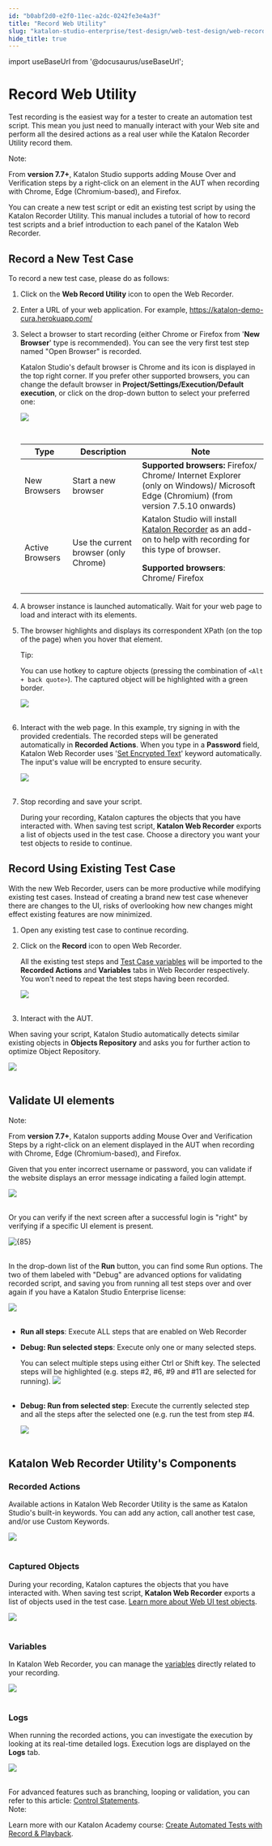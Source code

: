 ```yaml
---
id: "b0abf2d0-e2f0-11ec-a2dc-0242fe3e4a3f"
title: "Record Web Utility"
slug: "katalon-studio-enterprise/test-design/web-test-design/web-record-and-spy-utilities/record-web-utility"
hide_title: true
---
```

import useBaseUrl from '@docusaurus/useBaseUrl';

    

# <a id="id" class="anchor_top_offset"/><a id="ariaid-title1" class="anchor_top_offset"/>Record Web Utility

    
      
<p xmlns="http://www.w3.org/1999/xhtml" className="p">Test recording is the easiest way for a tester to create an   automation test script. This mean you just need to manually   interact with your Web site and perform all the desired actions as   a real user while the Katalon Recorder Utility record them.</p> 
      
<div xmlns="http://www.w3.org/1999/xhtml" className="note note note_note"><span className="note__title">Note:</span> 
  <p className="p">From <strong className="ph b">version 7.7+</strong>, Katalon Studio supports
    adding Mouse Over and Verification steps by a right-click on an
    element in the AUT when recording with Chrome, Edge
    (Chromium-based), and Firefox.</p>
</div>
      
<p xmlns="http://www.w3.org/1999/xhtml" className="p">You can create a new test script or edit an existing test script   by using the Katalon Recorder Utility. This manual includes a   tutorial of how to record test scripts and a brief introduction to   each panel of the Katalon Web Recorder.</p> 
    
  

## <a id="id_1" class="anchor_top_offset"/>Record a New Test Case

<p xmlns="http://www.w3.org/1999/xhtml" className="p">To record a new test case, please do as follows:</p> 
<ol xmlns="http://www.w3.org/1999/xhtml" className="ol"><li className="li">     <p className="p">Click on the <strong className="ph b">Web Record Utility</strong>       icon to open the Web Recorder.</p>   </li><li className="li">     <p className="p">Enter a URL of your web application. For example,       <a className="xref j-external-link" href="https://katalon-demo-cura.herokuapp.com/" target="_blank">https://katalon-demo-cura.herokuapp.com/</a>            </p>   </li><li className="li">     <p className="p">Select a browser to start recording (either Chrome or Firefox       from '<strong className="ph b">New Browser</strong>' type is recommended). You can       see the very first test step named "Open Browser" is recorded.</p>     <p className="p">Katalon Studio's default browser is Chrome and its icon is       displayed in the top right corner. If you prefer other supported       browsers, you can change the default browser in       <strong className="ph b">Project/Settings/Execution/Default execution</strong>, or       click on the drop-down button to select your preferred one:</p>     <p className="p">       <img className="image" src={useBaseUrl("https://github.com/katalon-studio/docs-images/raw/master/katalon-studio/docs/record-web-utility/browser.png")} width={600} /><br /><br />     </p>     <table className="table"><caption /><thead className="thead"><tr className><th className="entry anchor_top_offset" id="id_1__entry__1">Type</th><th className="entry anchor_top_offset" id="id_1__entry__2">Description</th><th className="entry anchor_top_offset" id="id_1__entry__3">Note</th></tr></thead><tbody className="tbody"><tr className><td className="entry" headers="id_1__entry__1 id_1__entry__2 id_1__entry__3 ">New Browsers</td><td className="entry" headers="id_1__entry__1 id_1__entry__2 id_1__entry__3 ">Start a new browser</td><td className="entry" headers="id_1__entry__1 id_1__entry__2 id_1__entry__3 ">             <strong className="ph b">Supported browsers:</strong> Firefox/ Chrome/ Internet Explorer (only on Windows)/ Microsoft Edge (Chromium) (from version 7.5.10 onwards)</td></tr><tr className><td className="entry" headers="id_1__entry__1 id_1__entry__2 id_1__entry__3 ">Active Browsers</td><td className="entry" headers="id_1__entry__1 id_1__entry__2 id_1__entry__3 ">Use the current browser (only Chrome)</td><td className="entry" headers="id_1__entry__1 id_1__entry__2 id_1__entry__3 ">Katalon Studio will install <a className="xref j-external-link" href="https://chrome.google.com/webstore/detail/katalon-recorder-selenium/ljdobmomdgdljniojadhoplhkpialdid" target="_blank">Katalon Recorder</a> as an add-on to help with             recording for this type of browser.<p className="p"><strong className="ph b">Supported browsers</strong>: Chrome/ Firefox</p></td></tr></tbody></table>   </li><li className="li">     <p className="p">A browser instance is launched automatically. Wait for your web       page to load and interact with its elements.</p>   </li><li className="li">     <p className="p">The browser highlights and displays       its correspondent XPath (on the top of the page) when you       hover that element.</p>     <div className="note tip note_tip"><span className="note__title">Tip:</span>        <p className="p">You can use hotkey to capture objects (pressing the         combination of <code className="ph codeph">&lt;Alt + back quote&gt;</code>). The captured         object will be highlighted with a green border.</p>     </div>     <p className="p">       <img className="image" src={useBaseUrl("https://github.com/katalon-studio/docs-images/raw/master/katalon-studio/docs/record-web-utility/xpath.png")} width={850} /><br /><br />     </p>   </li><li className="li">     <p className="p">Interact with the web page. In this example, try signing in with       the provided credentials. The recorded steps will be generated       automatically in <strong className="ph b">Recorded Actions</strong>. When you type       in a <strong className="ph b">Password</strong> field, Katalon Web Recorder uses '<a className="xref" href="/docs/katalon-studio-enterprise/keywords/web-ui-keywords/webui-set-encrypted-text">Set Encrypted         Text</a>' keyword automatically. The input's value will be       encrypted to ensure security.</p>     <p className="p">       <img className="image" src={useBaseUrl("https://github.com/katalon-studio/docs-images/raw/master/katalon-studio/docs/record-web-utility/Screen-Shot-2018-06-27-at-10.05.19.png")} width={850} /><br /><br />     </p>   </li><li className="li">     <p className="p">Stop recording and save your script.</p>     <p className="p">During your recording, Katalon captures the objects that you       have interacted with. When saving test script, <strong className="ph b">Katalon         Web Recorder</strong> exports a list of objects used in the test       case. Choose a directory you want your test objects to reside to       continue.</p>   </li></ol> 

## <a id="id_2" class="anchor_top_offset"/>Record Using Existing Test Case

<p xmlns="http://www.w3.org/1999/xhtml" className="p">With the new Web Recorder, users can be more productive while   modifying existing test cases. Instead of creating a brand new test   case whenever there are changes to the UI, risks of overlooking how   new changes might effect existing features are now minimized.</p> 
<ol xmlns="http://www.w3.org/1999/xhtml" className="ol"><li className="li">Open any existing test case to continue recording.</li><li className="li">     <p className="p">Click on the <strong className="ph b">Record</strong> icon to open Web       Recorder.</p>     <p className="p">All the existing test steps and <a className="xref" href="/docs/katalon-studio-enterprise/test-execution/data-driven-testing/types-of-variables">Test         Case variables</a> will be imported to the <strong className="ph b">Recorded         Actions</strong> and <strong className="ph b">Variables</strong> tabs in Web       Recorder respectively. You won't need to repeat the test steps       having been recorded.</p>     <p className="p">       <img className="image" src={useBaseUrl("https://github.com/katalon-studio/docs-images/raw/master/katalon-studio/docs/record-web-utility/Screen-Shot-2018-06-27-at-11.23.30.png")} width={850} /><br /><br />     </p>   </li><li className="li">     <p className="p">Interact with the AUT.</p>   </li></ol> 
<p xmlns="http://www.w3.org/1999/xhtml" className="p">When saving your script, Katalon Studio automatically   detects similar existing objects in <strong className="ph b">Objects     Repository</strong> and asks you for further action to optimize   Object Repository.</p> 
<p xmlns="http://www.w3.org/1999/xhtml" className="p">   <img className="image" src={useBaseUrl("https://github.com/katalon-studio/docs-images/raw/master/katalon-studio/docs/record-web-utility/image2018-6-26-143A183A9.png")} width={500} /><br /><br /> </p> 

## <a id="id_3" class="anchor_top_offset"/>Validate UI elements

<div xmlns="http://www.w3.org/1999/xhtml" className="note note note_note"><span className="note__title">Note:</span> 
  <p className="p">From <strong className="ph b">version 7.7+</strong>, Katalon supports adding Mouse Over and Verification Steps by a right-click on an element displayed in the AUT when recording with Chrome, Edge (Chromium-based), and Firefox.</p>
</div>
<p xmlns="http://www.w3.org/1999/xhtml" className="p">Given that you enter incorrect username or password, you can validate if the website displays an error message indicating a failed login attempt.</p> 
<p xmlns="http://www.w3.org/1999/xhtml" className="p"> <img className="image" src={useBaseUrl("https://github.com/katalon-studio/docs-images/raw/master/katalon-studio/docs/record-web-utility/validate-UI-elements.png")} width={850} /><br /><br /> </p> 
<p xmlns="http://www.w3.org/1999/xhtml" className="p">Or you can verify if the next screen after a successful login is "right" by verifying if a specific UI element is present.</p> 
<p xmlns="http://www.w3.org/1999/xhtml" className="p"> <img className="image" src={useBaseUrl("https://github.com/katalon-studio/docs-images/raw/master/katalon-studio/docs/record-web-utility/Validate-2.png")} alt={85} /><br /><br /> </p> 
<p xmlns="http://www.w3.org/1999/xhtml" className="p">In the drop-down list of the <strong className="ph b">Run</strong> button, you can find some Run options. The two of them labeled with "Debug" are advanced options for validating recorded script, and saving you from running all test steps over and over again if you have a Katalon Studio Enterprise license:</p> 
<p xmlns="http://www.w3.org/1999/xhtml" className="p"> <img className="image" src={useBaseUrl("https://github.com/katalon-studio/docs-images/raw/master/katalon-studio/tutorials/introduction-to-web-testing/77.png")} /><br /><br /> </p> 
<ul xmlns="http://www.w3.org/1999/xhtml" className="ul"><li className="li"> <strong className="ph b">Run all steps</strong>: Execute ALL steps that are enabled on Web Recorder</li><li className="li">     <p className="p"> <strong className="ph b">Debug: Run selected steps</strong>: Execute only one or many selected steps.</p>     <p className="p">You can select multiple steps using either Ctrl or Shift key. The selected steps will be highlighted (e.g. steps #2, #6, #9 and #11 are selected for running). <img className="image" src={useBaseUrl("https://github.com/katalon-studio/docs-images/raw/master/katalon-studio/docs/record-web-utility/Screen-Shot-2018-06-27-at-11.45.48.png")} /><br /><br />     </p>   </li><li className="li">     <p className="p"> <strong className="ph b">Debug: Run from selected step</strong>: Execute the currently selected step and all the steps after the selected one (e.g. run the test from step #4. </p>     <p className="p"><img className="image" src={useBaseUrl("https://github.com/katalon-studio/docs-images/raw/master/katalon-studio/docs/record-web-utility/Screen-Shot-2018-06-27-at-11.51.07.png")} width={600} /><br /><br />      </p>   </li></ul> 
    

## <a id="id_4" class="anchor_top_offset"/>Katalon Web Recorder Utility's Components

    
                  

### <a id="id_5" class="anchor_top_offset"/>Recorded Actions

<p xmlns="http://www.w3.org/1999/xhtml" className="p">Available actions in Katalon Web Recorder Utility is the same as   Katalon Studio's built-in keywords. You can add any action, call another test case,   and/or use Custom Keywords.</p> 
<p xmlns="http://www.w3.org/1999/xhtml" className="p">   <img className="image" src={useBaseUrl("https://github.com/katalon-studio/docs-images/raw/master/katalon-studio/docs/record-web-utility/Screen-Shot-2018-06-27-at-11.30.37.png")} width={500} /><br /><br /> </p> 

### <a id="id_6" class="anchor_top_offset"/>Captured Objects

<p xmlns="http://www.w3.org/1999/xhtml" className="p">During your recording, Katalon captures the objects that you   have interacted with. When saving test script, <strong className="ph b">Katalon     Web Recorder</strong> exports a list of objects used in the test   case. <a className="xref" href="/docs/katalon-studio-enterprise/keywords/web-ui-keywords/webui-accept-alert">Learn more about Web UI test     objects</a>.</p> 
<p xmlns="http://www.w3.org/1999/xhtml" className="p">   <img className="image" src={useBaseUrl("https://github.com/katalon-studio/docs-images/raw/master/katalon-studio/docs/record-web-utility/captured-objects.png")} width={450} /><br /><br /> </p> 

### <a id="id_7" class="anchor_top_offset"/>Variables

<p xmlns="http://www.w3.org/1999/xhtml" className="p">In Katalon Web Recorder, you can manage the <a className="xref" href="/docs/katalon-studio-enterprise/test-execution/data-driven-testing/types-of-variables">variables</a> directly related to your   recording.</p> 
<p xmlns="http://www.w3.org/1999/xhtml" className="p">   <img className="image" src={useBaseUrl("https://github.com/katalon-studio/docs-images/raw/master/katalon-studio/docs/record-web-utility/var.png")} width={600} /><br /><br /> </p> 

### <a id="id_8" class="anchor_top_offset"/>Logs

<p xmlns="http://www.w3.org/1999/xhtml" className="p">When running the recorded actions, you can investigate the   execution by looking at its real-time detailed logs. Execution logs   are displayed on the <strong className="ph b">Logs</strong> tab.</p> 
<p xmlns="http://www.w3.org/1999/xhtml" className="p">   <img className="image" src={useBaseUrl("https://github.com/katalon-studio/docs-images/raw/master/katalon-studio/docs/record-web-utility/Screen-Shot-2018-06-27-at-11.54.27.png")} width={400} /><br /><br /> </p> 
<div xmlns="http://www.w3.org/1999/xhtml" className="p">For advanced features such as branching, looping or validation,
  you can refer to this article: <a className="xref" href="/docs/katalon-studio-enterprise/create-tests-and-projects/manage-projects/statements/statements-overview">Control
    Statements</a>.
  <div className="note note note_note"><span className="note__title">Note:</span> 
    <p className="p">Learn more with our Katalon Academy course: <a className="xref j-external-link" href="https://academy.katalon.com/courses/record-playback-testing/?utm_source=kat_docs&utm_medium=record_web_utility" target="_blank">Create
        Automated Tests with Record &amp; Playback</a>.</p>
  </div></div>
